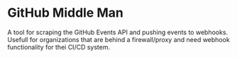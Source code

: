 # GitHub Middle Man
A tool for scraping the GitHub Events API and pushing events to webhooks. Usefull for organizations that are behind a firewall/proxy and need webhook functionality for thei CI/CD system. 
